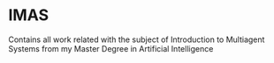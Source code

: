 # IMAS
Contains all work related with the subject of Introduction to Multiagent Systems from my Master Degree in Artificial Intelligence
